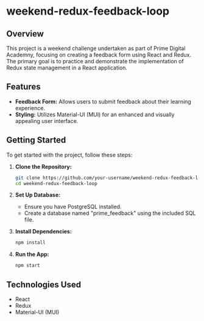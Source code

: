 # weekend-redux-feedback-loop

## Overview

This project is a weekend challenge undertaken as part of Prime Digital Academny, focusing on creating a feedback form using React and Redux. The primary goal is to practice and demonstrate the implementation of Redux state management in a React application.

## Features

- **Feedback Form:** Allows users to submit feedback about their learning experience.
- **Styling:** Utilizes Material-UI (MUI) for an enhanced and visually appealing user interface.

## Getting Started

To get started with the project, follow these steps:

1. **Clone the Repository:**
   ```bash
   git clone https://github.com/your-username/weekend-redux-feedback-loop.git
   cd weekend-redux-feedback-loop
   ```

2. **Set Up Database:**
   - Ensure you have PostgreSQL installed.
   - Create a database named "prime_feedback" using the included SQL file.

3. **Install Dependencies:**
   ```bash
   npm install
   ```

4. **Run the App:**
   ```bash
   npm start
   ```

## Technologies Used

- React
- Redux
- Material-UI (MUI)
